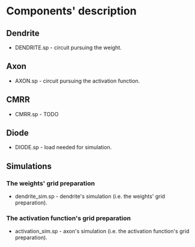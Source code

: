 # Components' description

## Dendrite

- DENDRITE.sp - circuit pursuing the weight.

## Axon

- AXON.sp - circuit pursuing the activation function.

## CMRR

- CMRR.sp - TODO

## Diode

- DIODE.sp - load needed for simulation.

## Simulations

### The weights' grid preparation

- dendrite_sim.sp - dendrite's simulation (i.e. the weights' grid preparation).

### The activation function's grid preparation

- activation_sim.sp - axon's simulation (i.e. the activation function's grid preparation).
